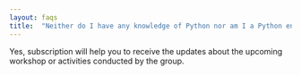 ```yaml
---
layout: faqs
title:  "Neither do I have any knowledge of Python nor am I a Python enthusiast. Can I still subscribe?"
---
```


Yes, subscription will help you to receive the updates about the upcoming workshop or activities conducted by the group.
